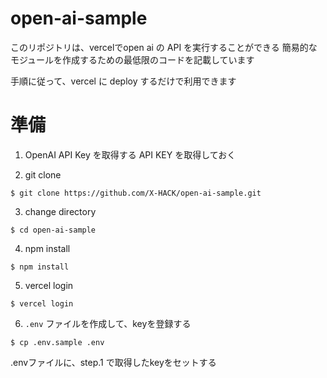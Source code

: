 # open-ai-sample

このリポジトリは、vercelでopen ai の API を実行することができる
簡易的なモジュールを作成するための最低限のコードを記載しています

手順に従って、vercel に deploy するだけで利用できます

# 準備
1. OpenAI API Key を取得する
  API KEY を取得しておく

2. git clone 
  ```
  $ git clone https://github.com/X-HACK/open-ai-sample.git
  ```

3. change directory
  ```
  $ cd open-ai-sample
  ```

4. npm install
  ```
  $ npm install
  ```

5. vercel login
  ```
  $ vercel login
  ```

6. `.env` ファイルを作成して、keyを登録する
  ```
  $ cp .env.sample .env
  ```
  .envファイルに、step.1 で取得したkeyをセットする
  